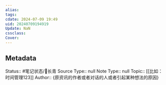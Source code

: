 ```yaml
---
alias: 
tags: 
cdate: 2024-07-09 19:49
uid: 20240709194919 
Update: NaN
cssclass: 
Cover: 
---
```


## Metadata
Status::    #笔记状态/🌲长青
Source Type::  null
Note Type::  null
Topic:: [[比如：时间管理123]]
Author:: {原资讯的作者或者对话的人或者引起某种想法的原因}

